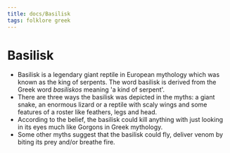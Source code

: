 ```yaml
---
title: docs/Basilisk
tags: folklore greek
---
```


# Basilisk

- Basilisk is a legendary giant reptile in European mythology which was known as the king of serpents. The word basilisk is derived from the Greek word _basiliskos_ meaning 'a kind of serpent'.
- There are three ways the basilisk was depicted in the myths: a giant snake, an enormous lizard or a reptile with scaly wings and some features of a roster like feathers, legs and head.
- According to the belief, the basilisk could kill anything with just looking in its eyes much like Gorgons in Greek mythology.
- Some other myths suggest that the basilisk could fly, deliver venom by biting its prey and/or breathe fire.